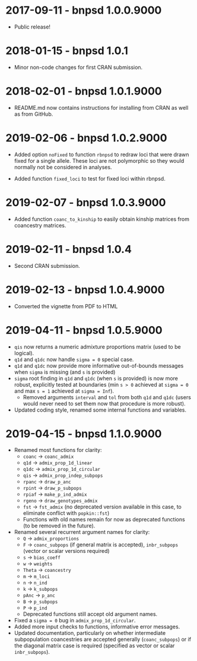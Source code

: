 # 2017-09-11 - bnpsd 1.0.0.9000

* Public release!

# 2018-01-15 - bnpsd 1.0.1

* Minor non-code changes for first CRAN submission.

# 2018-02-01 - bnpsd 1.0.1.9000

* README.md now contains instructions for installing from CRAN as well as from GitHub.

# 2019-02-06 - bnpsd 1.0.2.9000

* Added option `noFixed` to function `rbnpsd` to redraw loci that were drawn fixed for a single allele.
These loci are not polymorphic so they would normally not be considered in analyses.

* Added function `fixed_loci` to test for fixed loci within rbnpsd.

# 2019-02-07 - bnpsd 1.0.3.9000

* Added function `coanc_to_kinship` to easily obtain kinship matrices from coancestry matrices.

# 2019-02-11 - bnpsd 1.0.4

* Second CRAN submission.

# 2019-02-13 - bnpsd 1.0.4.9000

* Converted the vignette from PDF to HTML

# 2019-04-11 - bnpsd 1.0.5.9000

* `qis` now returns a numeric admixture proportions matrix (used to be logical).
* `q1d` and `q1dc` now handle `sigma = 0` special case.
* `q1d` and `q1dc` now provide more informative out-of-bounds messages when `sigma` is missing (and `s` is provided)
* `sigma` root finding in `q1d` and `q1dc` (when `s` is provided) is now more robust, explicitly tested at boundaries (min `s > 0` achieved at `sigma = 0` and max `s = 1` achieved at `sigma = Inf`).
  * Removed arguments `interval` and `tol` from both `q1d` and `q1dc` (users would never need to set them now that procedure is more robust).
* Updated coding style, renamed some internal functions and variables.

# 2019-04-15 - bnpsd 1.1.0.9000

* Renamed most functions for clarity:
  * `coanc` -> `coanc_admix`
  * `q1d` -> `admix_prop_1d_linear`
  * `q1dc` -> `admix_prop_1d_circular`
  * `qis` -> `admix_prop_indep_subpops`
  * `rpanc` -> `draw_p_anc`
  * `rpint` -> `draw_p_subpops`
  * `rpiaf` -> `make_p_ind_admix`
  * `rgeno` -> `draw_genotypes_admix`
  * `fst` -> `fst_admix` (no deprecated version available in this case, to eliminate conflict with `popkin::fst`)
  * Functions with old names remain for now as deprecated functions (to be removed in the future).
* Renamed several recurrent argument names for clarity:
  * `Q` -> `admix_proportions`
  * `F` -> `coanc_subpops` (if general matrix is accepted), `inbr_subpops` (vector or scalar versions required)
  * `s` -> `bias_coeff`
  * `w` -> `weights`
  * `Theta` -> `coancestry`
  * `m` -> `m_loci`
  * `n` -> `n_ind`
  * `k` -> `k_subpops`
  * `pAnc` -> `p_anc`
  * `B` -> `p_subpops`
  * `P` -> `p_ind`
  * Deprecated functions still accept old argument names.
* Fixed a `sigma = 0` bug in `admix_prop_1d_circular`.
* Added more input checks to functions, informative error messages.
* Updated documentation, particularly on whether intermediate subpopulation coancestries are accepted generally (`coanc_subpops`) or if the diagonal matrix case is required (specified as vector or scalar `inbr_subpops`).
